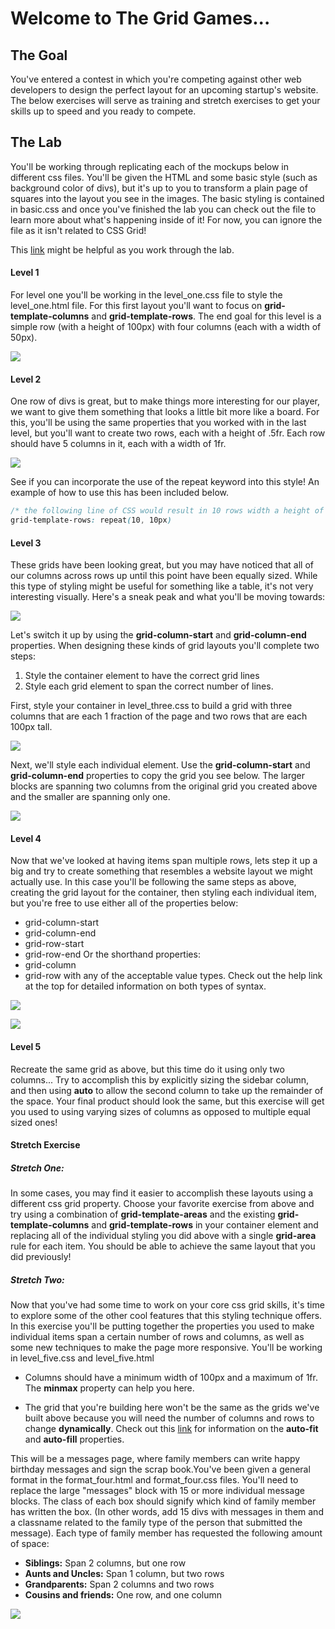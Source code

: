 # Welcome to The Grid Games...

## The Goal
You've entered a contest in which you're competing against other web developers to design the perfect layout for an upcoming startup's website. The below exercises will serve as training and stretch exercises to get your skills up to speed and you ready to compete.


## The Lab

You'll be working through replicating each of the mockups below in different css files. You'll be given the HTML and some basic style (such as background color of divs), but it's up to you to transform a plain page of squares into the layout you see in the images. The basic styling is contained in basic.css and once you've finished the lab you can check out the file to learn more about what's happening inside of it! For now, you can ignore the file as it isn't related to CSS Grid!

This [link](https://css-tricks.com/snippets/css/complete-guide-grid/) might be helpful as you work through the lab.

#### Level 1

For level one you'll be working in the level_one.css file to style the level_one.html file. For this first layout you'll want to focus on **grid-template-columns** and **grid-template-rows**. The end goal for this level is a simple row (with a height of 100px) with four columns (each with a width of 50px).

![](level_one.png)

#### Level 2

One row of divs is great, but to make things more interesting for our player, we want to give them something that looks a little bit more like a board. For this, you'll be using the same properties that you worked with in the last level, but you'll want to create two rows, each with a height of .5fr. Each row should have 5 columns in it, each with a width of 1fr.

![](https://media.giphy.com/media/PPTs9fu0CBIOLi52j5/giphy.gif)

See if you can incorporate the use of the repeat keyword into this style! An example of how to use this has been included below.

```CSS
/* the following line of CSS would result in 10 rows width a height of 10 pixels! */
grid-template-rows: repeat(10, 10px)
```

#### Level 3

These grids have been looking great, but you may have noticed that all of our columns across rows up until this point have been equally sized. While this type of styling might be useful for something like a table, it's not very interesting visually. Here's a sneak peak and what you'll be moving towards:

![](level_three_items.png)

Let's switch it up by using the **grid-column-start** and **grid-column-end** properties. When designing these kinds of grid layouts you'll complete two steps:

1. Style the container element to have the correct grid lines
2. Style each grid element to span the correct number of lines.

First, style your container in level_three.css to build a grid with three columns that are each 1 fraction of the page and two rows that are each 100px tall.

![](level_three_grid.png)

Next, we'll style each individual element. Use the **grid-column-start** and **grid-column-end** properties to copy the grid you see below. The larger blocks are spanning two columns from the original grid you created above and the smaller are spanning only one.

![](level_three_items.png)

#### Level 4

Now that we've looked at having items span multiple rows, lets step it up a big and try to create something that resembles a website layout we might actually use. In this case you'll be following the same steps as above, creating the grid layout for the container, then styling each individual item, but you're free to use either all of the properties below:
* grid-column-start
* grid-column-end
* grid-row-start
* grid-row-end
Or the shorthand properties:
* grid-column
* grid-row
with any of the acceptable value types.
Check out the help link at the top for detailed information on both types of syntax.

![](level_four_grid.png)

![](level_four_items.png)

#### Level 5

Recreate the same grid as above, but this time do it using only two columns... Try to accomplish this by explicitly sizing the sidebar column, and then using **auto** to allow the second column to take up the remainder of the space. Your final product should look the same, but this exercise will get you used to using varying sizes of columns as opposed to multiple equal sized ones!

#### Stretch Exercise

##### Stretch One:
In some cases, you may find it easier to accomplish these layouts using a different css grid property. Choose your favorite exercise from above and try using a combination of **grid-template-areas** and the existing **grid-template-columns** and **grid-template-rows** in your container element and replacing all of the individual styling you did above with a single **grid-area** rule for each item. You should be able to achieve the same layout that you did previously!

##### Stretch Two:
Now that you've had some time to work on your core css grid skills, it's time to explore some of the other cool features that this styling technique offers. In this exercise you'll be putting together the properties you used to make individual items span a certain number of rows and columns, as well as some new techniques to make the page more responsive. You'll be working in level_five.css and level_five.html

* Columns should have a minimum width of 100px and a maximum of 1fr. The **minmax** property can help you here.

* The grid that you're building here won't be the same as the grids we've built above because you will need the number of columns and rows to change **dynamically**. Check out this [link](https://css-tricks.com/auto-sizing-columns-css-grid-auto-fill-vs-auto-fit/) for information on the **auto-fit** and **auto-fill** properties.

This will be a messages page, where family members can write happy birthday messages and sign the scrap book.You've been given a general format in the format_four.html and format_four.css files. You'll need to replace the large "messages" block with 15 or more individual message blocks. The class of each box should signify which kind of family member has written the box. (In other words, add 15 divs with messages in them and a classname related to the family type of the person that submitted the message). Each type of family member has requested the following amount of space:

* **Siblings:** Span 2 columns, but one row
* **Aunts and Uncles:** Span 1 column, but two rows
* **Grandparents:** Span 2 columns and two rows
* **Cousins and friends:** One row, and one column

![](https://media.giphy.com/media/26DNca9t7TFLwLfKU/giphy.gif)
